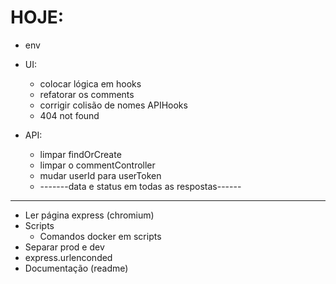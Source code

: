 # HOJE:

- env

- UI:

  - colocar lógica em hooks
  - refatorar os comments
  - corrigir colisão de nomes APIHooks
  - 404 not found

- API:

  - limpar findOrCreate
  - limpar o commentController
  - mudar userId para userToken
  - -------data e status em todas as respostas------

---

- Ler página express (chromium)
- Scripts
  - Comandos docker em scripts
- Separar prod e dev
- express.urlenconded
- Documentação (readme)
